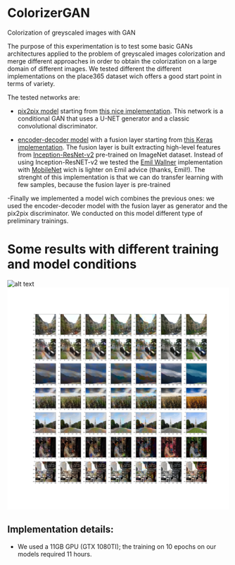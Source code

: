# ColorizerGAN
Colorization of greyscaled images with GAN

The purpose of this experimentation is to test some basic GANs architectures applied to the problem of greyscaled images colorization and merge different approaches in order to obtain the colorization on a large domain of different images. 
We tested different the different implementations on the place365 dataset wich offers a good start point in terms of variety.

The tested networks are:

- [pix2pix model](https://arxiv.org/abs/1611.07004) starting from [this nice implementation](https://github.com/eriklindernoren/Keras-GAN/blob/master/pix2pix/pix2pix.py).
  This network is a conditional GAN that uses a U-NET generator and a classic convolutional discriminator. 
  
  
- [encoder-decoder model](https://github.com/baldassarreFe/deep-koalarization) with a fusion layer starting from [this Keras implementation](https://github.com/emilwallner/Coloring-greyscale-images/tree/master/Full-version). The fusion layer is built extracting high-level features from  [Inception-ResNet-v2](https://arxiv.org/abs/1602.07261) pre-trained on ImageNet dataset. Instead of using Inception-ResNET-v2 we tested the [Emil Wallner](https://github.com/emilwallner) implementation with [MobileNet](https://arxiv.org/abs/1704.04861) wich is lighter on Emil advice (thanks, Emil!). The strenght of this implementation is that we can do transfer learning with few samples, because the fusion layer is pre-trained

-Finally we implemented a model wich combines the previous ones: we used the encoder-decoder model with the fusion layer as generator and the pix2pix discriminator. We conducted on this model different type of preliminary trainings.


# Some results with different training and model conditions
![alt text](https://github.com/C1AFFA/ColorizerGAN/blob/master/RESULTS/TEST-14-21.png "Preliminary testing results 1")
![alt text](https://github.com/C1AFFA/ColorizerGAN/blob/master/RESULTS/TEST-28-35.png "Preliminary testing results 2")

## Implementation details:
- We used a 11GB GPU (GTX 1080TI); the training on 10 epochs on our models required 11 hours.


